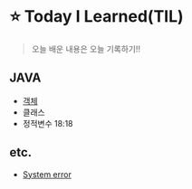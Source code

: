 # ⭐️ Today I Learned(TIL)
> 오늘 배운 내용은 오늘 기록하기!!
## JAVA
* [객체](./Java/MountainBike.java)
* 클래스
* 정적변수 18:18
## etc.
* [System error](./etc/msvcp140.md)